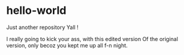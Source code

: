 # hello-world
Just another repository 
Yall !

I really going to kick your ass, with this edited version 
Of the original version, only becoz you kept me up all f-n night.
